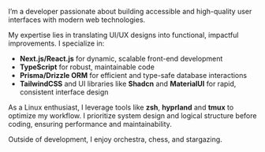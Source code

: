 I’m a developer passionate about building accessible and high-quality user interfaces with modern web technologies.

My expertise lies in translating UI/UX designs into functional, impactful improvements. I specialize in:
- **Next.js/React.js** for dynamic, scalable front-end development
- **TypeScript** for robust, maintainable code
- **Prisma/Drizzle ORM** for efficient and type-safe database interactions
- **TailwindCSS** and UI libraries like **Shadcn** and **MaterialUI** for rapid, consistent interface design

As a Linux enthusiast, I leverage tools like **zsh**, **hyprland** and **tmux** to optimize my workflow. I prioritize system design and logical structure before coding, ensuring performance and maintainability.

Outside of development, I enjoy orchestra, chess, and stargazing.
